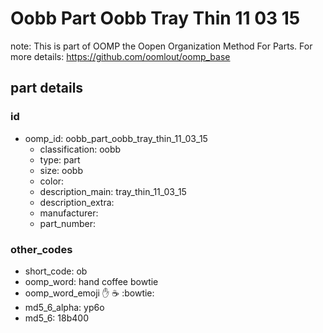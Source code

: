 # Oobb Part Oobb Tray Thin 11 03 15  

note: This is part of OOMP the Oopen Organization Method For Parts. For more details: https://github.com/oomlout/oomp_base

##  part details





### id
* oomp_id: oobb_part_oobb_tray_thin_11_03_15
  * classification: oobb
  * type: part
  * size: oobb
  * color: 
  * description_main: tray_thin_11_03_15
  * description_extra: 
  * manufacturer: 
  * part_number: 

### other_codes
* short_code: ob
* oomp_word: hand coffee bowtie
* oomp_word_emoji :hand: :coffee: :bowtie:
* md5_6_alpha: yp6o
* md5_6: 18b400